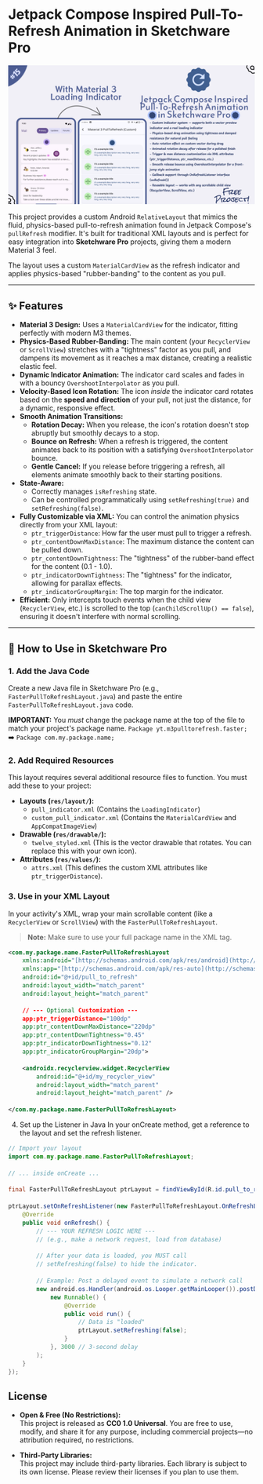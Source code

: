 # Jetpack Compose Inspired Pull-To-Refresh Animation in Sketchware Pro

[![Pull to Refresh Demo](https://raw.githubusercontent.com/FasterSoftwareDeveloper/Jetpack-Compose-Inspired-Pull-To-Refresh-Animation-in-Sketchware-Pro/refs/heads/main/thumbnail.png)](https://youtu.be/StO4e8eazdA)

This project provides a custom Android `RelativeLayout` that mimics the fluid, physics-based pull-to-refresh animation found in Jetpack Compose's `pullRefresh` modifier. It's built for traditional XML layouts and is perfect for easy integration into **Sketchware Pro** projects, giving them a modern Material 3 feel.

The layout uses a custom `MaterialCardView` as the refresh indicator and applies physics-based "rubber-banding" to the content as you pull.

---

## ✨ Features

* **Material 3 Design:** Uses a `MaterialCardView` for the indicator, fitting perfectly with modern M3 themes.
* **Physics-Based Rubber-Banding:** The main content (your `RecyclerView` or `ScrollView`) stretches with a "tightness" factor as you pull, and dampens its movement as it reaches a max distance, creating a realistic elastic feel.
* **Dynamic Indicator Animation:** The indicator card scales and fades in with a bouncy `OvershootInterpolator` as you pull.
* **Velocity-Based Icon Rotation:** The icon *inside* the indicator card rotates based on the **speed and direction** of your pull, not just the distance, for a dynamic, responsive effect.
* **Smooth Animation Transitions:**
    * **Rotation Decay:** When you release, the icon's rotation doesn't stop abruptly but smoothly decays to a stop.
    * **Bounce on Refresh:** When a refresh is triggered, the content animates back to its position with a satisfying `OvershootInterpolator` bounce.
    * **Gentle Cancel:** If you release before triggering a refresh, all elements animate smoothly back to their starting positions.
* **State-Aware:**
    * Correctly manages `isRefreshing` state.
    * Can be controlled programmatically using `setRefreshing(true)` and `setRefreshing(false)`.
* **Fully Customizable via XML:** You can control the animation physics directly from your XML layout:
    * `ptr_triggerDistance`: How far the user must pull to trigger a refresh.
    * `ptr_contentDownMaxDistance`: The maximum distance the content can be pulled down.
    * `ptr_contentDownTightness`: The "tightness" of the rubber-band effect for the content (0.1 - 1.0).
    * `ptr_indicatorDownTightness`: The "tightness" for the indicator, allowing for parallax effects.
    * `ptr_indicatorGroupMargin`: The top margin for the indicator.
* **Efficient:** Only intercepts touch events when the child view (`RecyclerView`, etc.) is scrolled to the top (`canChildScrollUp() == false`), ensuring it doesn't interfere with normal scrolling.

---

## 🚀 How to Use in Sketchware Pro

### 1. Add the Java Code
Create a new Java file in Sketchware Pro (e.g., `FasterPullToRefreshLayout.java`) and paste the entire `FasterPullToRefreshLayout.java` code.

**IMPORTANT:** You *must* change the package name at the top of the file to match your project's package name.
`Package yt.m3pulltorefresh.faster;` ➡️ `Package com.my.package.name;`

### 2. Add Required Resources
This layout requires several additional resource files to function. You must add these to your project:

* **Layouts (`res/layout/`):**
    * `pull_indicator.xml` (Contains the `LoadingIndicator`)
    * `custom_pull_indicator.xml` (Contains the `MaterialCardView` and `AppCompatImageView`)
* **Drawable (`res/drawable/`):**
    * `twelve_styled.xml` (This is the vector drawable that rotates. You can replace this with your own icon).
* **Attributes (`res/values/`):**
    * `attrs.xml` (This defines the custom XML attributes like `ptr_triggerDistance`).

### 3. Use in your XML Layout
In your activity's XML, wrap your main scrollable content (like a `RecyclerView` or `ScrollView`) with the `FasterPullToRefreshLayout`.

> **Note:** Make sure to use your full package name in the XML tag.

```xml
<com.my.package.name.FasterPullToRefreshLayout
    xmlns:android="[http://schemas.android.com/apk/res/android](http://schemas.android.com/apk/res/android)"
    xmlns:app="[http://schemas.android.com/apk/res-auto](http://schemas.android.com/apk/res-auto)"
    android:id="@+id/pull_to_refresh"
    android:layout_width="match_parent"
    android:layout_height="match_parent"
    
    // --- Optional Customization ---
    app:ptr_triggerDistance="100dp"
    app:ptr_contentDownMaxDistance="220dp"
    app:ptr_contentDownTightness="0.45"
    app:ptr_indicatorDownTightness="0.12"
    app:ptr_indicatorGroupMargin="20dp">

    <androidx.recyclerview.widget.RecyclerView
        android:id="@+id/my_recycler_view"
        android:layout_width="match_parent"
        android:layout_height="match_parent" />

</com.my.package.name.FasterPullToRefreshLayout>
```
4. Set up the Listener in Java
In your onCreate method, get a reference to the layout and set the refresh listener.
```java
// Import your layout
import com.my.package.name.FasterPullToRefreshLayout;

// ... inside onCreate ...

final FasterPullToRefreshLayout ptrLayout = findViewById(R.id.pull_to_refresh);

ptrLayout.setOnRefreshListener(new FasterPullToRefreshLayout.OnRefreshListener() {
    @Override
    public void onRefresh() {
        // --- YOUR REFRESH LOGIC HERE ---
        // (e.g., make a network request, load from database)
        
        // After your data is loaded, you MUST call
        // setRefreshing(false) to hide the indicator.
        
        // Example: Post a delayed event to simulate a network call
        new android.os.Handler(android.os.Looper.getMainLooper()).postDelayed(
            new Runnable() {
                @Override
                public void run() {
                    // Data is "loaded"
                    ptrLayout.setRefreshing(false);
                }
            }, 3000 // 3-second delay
        );
    }
});
```

## License

- **Open & Free (No Restrictions):**  
  This project is released as **CC0 1.0 Universal**. You are free to use, modify, and share it for any purpose, including commercial projects—no attribution required, no restrictions.

- **Third-Party Libraries:**  
  This project may include third-party libraries. Each library is subject to its own license. Please review their licenses if you plan to use them.
